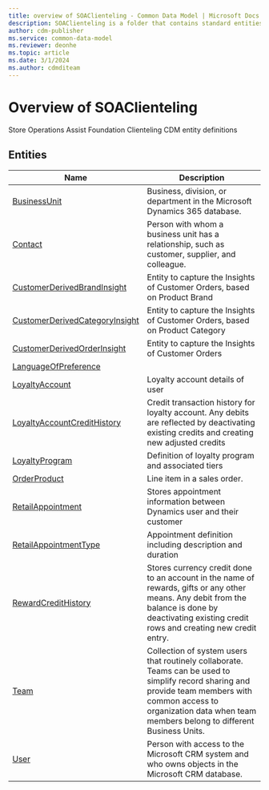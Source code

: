 ```yaml
---
title: overview of SOAClienteling - Common Data Model | Microsoft Docs
description: SOAClienteling is a folder that contains standard entities related to the Common Data Model.
author: cdm-publisher
ms.service: common-data-model
ms.reviewer: deonhe
ms.topic: article
ms.date: 3/1/2024
ms.author: cdmditeam
---
```


# Overview of SOAClienteling

Store Operations Assist Foundation Clienteling CDM entity definitions  

## Entities

|Name|Description|
|---|---|
|[BusinessUnit](BusinessUnit.md)|Business, division, or department in the Microsoft Dynamics 365 database\.|
|[Contact](Contact.md)|Person with whom a business unit has a relationship, such as customer, supplier, and colleague\.|
|[CustomerDerivedBrandInsight](CustomerDerivedBrandInsight.md)|Entity to capture the Insights of Customer Orders, based on Product Brand|
|[CustomerDerivedCategoryInsight](CustomerDerivedCategoryInsight.md)|Entity to capture the Insights of Customer Orders, based on Product Category|
|[CustomerDerivedOrderInsight](CustomerDerivedOrderInsight.md)|Entity to capture the Insights of Customer Orders|
|[LanguageOfPreference](LanguageOfPreference.md)||
|[LoyaltyAccount](LoyaltyAccount.md)|Loyalty account details of user|
|[LoyaltyAccountCreditHistory](LoyaltyAccountCreditHistory.md)|Credit transaction history for loyalty account\. Any debits are reflected by deactivating existing credits and creating new adjusted credits|
|[LoyaltyProgram](LoyaltyProgram.md)|Definition of loyalty program and associated tiers|
|[OrderProduct](OrderProduct.md)|Line item in a sales order\.|
|[RetailAppointment](RetailAppointment.md)|Stores appointment information between Dynamics user and their customer|
|[RetailAppointmentType](RetailAppointmentType.md)|Appointment definition including description and duration|
|[RewardCreditHistory](RewardCreditHistory.md)|Stores currency credit done to an account in the name of rewards, gifts or any other means\. Any debit from the balance is done by deactivating existing credit rows and creating new credit entry\.|
|[Team](Team.md)|Collection of system users that routinely collaborate\. Teams can be used to simplify record sharing and provide team members with common access to organization data when team members belong to different Business Units\.|
|[User](User.md)|Person with access to the Microsoft CRM system and who owns objects in the Microsoft CRM database\.|
